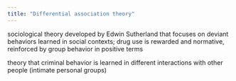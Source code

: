 ```yaml
---
title: "Differential association theory"
---
```

sociological theory developed by Edwin Sutherland that focuses on deviant behaviors learned in social contexts; drug use is rewarded and normative, reinforced by group behavior in positive terms

theory that criminal behavior is learned in different interactions with other people (intimate personal groups)

